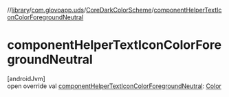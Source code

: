 //[library](../../../index.md)/[com.glovoapp.uds](../index.md)/[CoreDarkColorScheme](index.md)/[componentHelperTextIconColorForegroundNeutral](component-helper-text-icon-color-foreground-neutral.md)

# componentHelperTextIconColorForegroundNeutral

[androidJvm]\
open override val [componentHelperTextIconColorForegroundNeutral](component-helper-text-icon-color-foreground-neutral.md): [Color](https://developer.android.com/reference/kotlin/androidx/compose/ui/graphics/Color.html)
